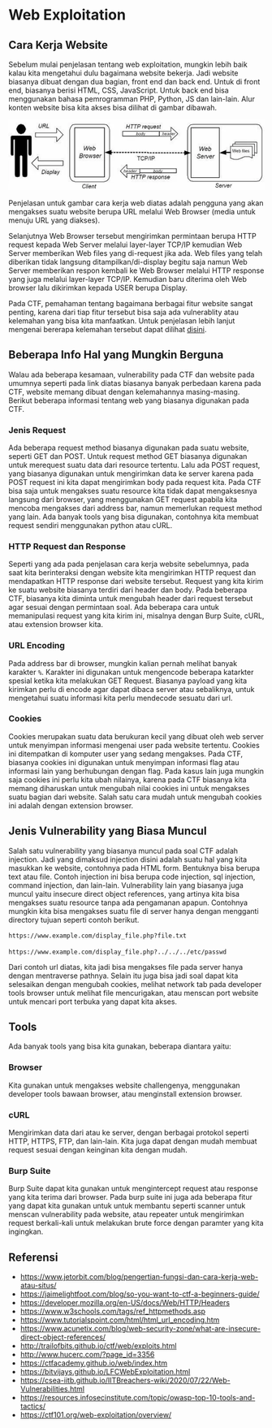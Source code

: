 # Web Exploitation

## Cara Kerja Website
Sebelum mulai penjelasan tentang web exploitation, mungkin lebih baik kalau kita mengetahui dulu bagaimana website bekerja. Jadi website biasanya dibuat dengan dua bagian, front end dan back end. Untuk di front end, biasanya berisi HTML, CSS, JavaScript. Untuk back end bisa menggunakan bahasa pemrogramman PHP, Python, JS dan lain-lain. Alur konten website bisa kita akses bisa dilihat di gambar dibawah.

![Cara kerja web](./img/Pengertian-Fungsi-dan-Cara-Kerja-Website-atau-Situs-2.png)

Penjelasan untuk gambar cara kerja web diatas adalah pengguna yang akan mengakses suatu website berupa URL melalui Web Browser (media untuk menuju URL yang diakses).

Selanjutnya Web Browser tersebut mengirimkan permintaan berupa HTTP request kepada Web Server melalui layer-layer TCP/IP kemudian Web Server memberikan Web files yang di-request jika ada. Web files yang telah diberikan tidak langsung ditampilkan/di-display begitu saja namun Web Server memberikan respon kembali ke Web Browser melalui HTTP response yang juga melalui layer-layer TCP/IP. Kemudian baru diterima oleh Web browser lalu dikirimkan kepada USER berupa Display.

Pada CTF, pemahaman tentang bagaimana berbagai fitur website sangat penting, karena dari tiap fitur tersebut bisa saja ada vulnerablity atau kelemahan yang bisa kita manfaatkan. Untuk penjelasan lebih lanjut mengenai bererapa kelemahan tersebut dapat dilihat [disini](https://resources.infosecinstitute.com/topic/owasp-top-10-tools-and-tactics/).

## Beberapa Info Hal yang Mungkin Berguna
Walau ada beberapa kesamaan, vulnerability pada CTF dan website pada umumnya seperti pada link diatas biasanya banyak perbedaan karena pada CTF, website memang dibuat dengan kelemahannya masing-masing. Berikut beberapa informasi tentang web yang biasanya digunakan pada CTF.
### Jenis Request
Ada beberapa request method biasanya digunakan pada suatu website, seperti GET dan POST. Untuk request method GET biasanya digunakan untuk merequest suatu data dari resource tertentu. Lalu ada POST request, yang biasanya digunakan untuk mengirimkan data ke server karena pada POST request ini kita dapat mengirimkan body pada request kita. Pada CTF bisa saja untuk mengakses suatu resource kita tidak dapat mengaksesnya langsung dari browser, yang menggunakan GET request apabila kita mencoba mengakses dari address bar, namun memerlukan request method yang lain. Ada banyak tools yang bisa digunakan, contohnya kita membuat request sendiri menggunakan python atau cURL.
### HTTP Request dan Response
Seperti yang ada pada penjelasan cara kerja website sebelumnya, pada saat kita berinteraksi dengan website kita mengirimkan HTTP request dan mendapatkan HTTP response dari website tersebut. Request yang kita kirim ke suatu website biasanya terdiri dari header dan body. Pada beberapa CTF, biasanya kita diminta untuk mengubah header dari request tersebut agar sesuai dengan permintaan soal. Ada beberapa cara untuk memanipulasi request yang kita kirim ini, misalnya dengan Burp Suite, cURL, atau extension browser kita.
### URL Encoding
Pada address bar di browser, mungkin kalian pernah melihat banyak karakter `%`. Karakter ini digunakan untuk mengencode beberapa katarkter spesial ketika kita melakukan GET Request. Biasanya payload yang kita kirimkan perlu di encode agar dapat dibaca server atau sebaliknya, untuk mengetahui suatu informasi kita perlu mendecode sesuatu dari url.
### Cookies
Cookies merupakan suatu data berukuran kecil yang dibuat oleh web server untuk menyimpan informasi mengenai user pada website tertentu. Cookies ini ditempatkan di komputer user yang sedang mengakses. Pada CTF, biasanya cookies ini digunakan untuk menyimpan informasi flag atau informasi lain yang berhubungan dengan flag. Pada kasus lain juga mungkin saja cookies ini perlu kita ubah nilainya, karena pada CTF biasanya kita memang diharuskan untuk mengubah nilai cookies ini untuk mengakses suatu bagian dari website. Salah satu cara mudah untuk mengubah cookies ini adalah dengan extension browser.

## Jenis Vulnerability yang Biasa Muncul
Salah satu vulnerability yang biasanya muncul pada soal CTF adalah injection. Jadi yang dimaksud injection disini adalah suatu hal yang kita masukkan ke website, contohnya pada HTML form. Bentuknya bisa berupa text atau file. Contoh injection ini bisa berupa code injection, sql injection, command injection, dan lain-lain.
Vulnerability lain yang biasanya juga muncul yaitu insecure direct object references, yang artinya kita bisa mengakses suatu resource tanpa ada pengamanan apapun. Contohnya mungkin kita bisa mengakses suatu file di server hanya dengan mengganti directory tujuan seperti contoh berikut. 
```
https://www.example.com/display_file.php?file.txt

https://www.example.com/display_file.php?../../../etc/passwd

```
Dari contoh url diatas, kita jadi bisa mengakses file pada server hanya dengan mentraverse pathnya. Selain itu juga bisa jadi soal dapat kita selesaikan dengan mengubah cookies, melihat network tab pada developer tools browser untuk melihat file mencurigakan, atau menscan port website untuk mencari port terbuka yang dapat kita akses.

## Tools
Ada banyak tools yang bisa kita gunakan, beberapa diantara yaitu:
### Browser
Kita gunakan untuk mengakses website challengenya, menggunakan developer tools bawaan browser, atau menginstall extension browser.
### cURL
Mengirimkan data dari atau ke server, dengan berbagai protokol seperti HTTP, HTTPS, FTP, dan lain-lain. Kita juga dapat dengan mudah membuat request sesuai dengan keinginan kita dengan mudah.
### Burp Suite
Burp Suite dapat kita gunakan untuk mengintercept request atau response yang kita terima dari browser. Pada burp suite ini juga ada beberapa fitur yang dapat kita gunakan untuk untuk membantu seperti scanner untuk menscan vulnerability pada website, atau repeater untuk mengirimkan request berkali-kali untuk melakukan brute force dengan paramter yang kita ingingkan.

## Referensi
- https://www.jetorbit.com/blog/pengertian-fungsi-dan-cara-kerja-web-atau-situs/
- https://jaimelightfoot.com/blog/so-you-want-to-ctf-a-beginners-guide/
- https://developer.mozilla.org/en-US/docs/Web/HTTP/Headers
- https://www.w3schools.com/tags/ref_httpmethods.asp
- https://www.tutorialspoint.com/html/html_url_encoding.htm
- https://www.acunetix.com/blog/web-security-zone/what-are-insecure-direct-object-references/
- http://trailofbits.github.io/ctf/web/exploits.html
- http://www.hucerc.com/?page_id=3356
- https://ctfacademy.github.io/web/index.htm
- https://bitvijays.github.io/LFCWebExploitation.html
- https://csea-iitb.github.io/IITBreachers-wiki/2020/07/22/Web-Vulnerabilities.html
- https://resources.infosecinstitute.com/topic/owasp-top-10-tools-and-tactics/
- https://ctf101.org/web-exploitation/overview/
